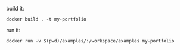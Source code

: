 build it:

```docker build . -t my-portfolio```

run it: 

```docker run -v $(pwd)/examples/:/workspace/examples my-portfolio```